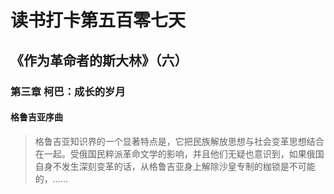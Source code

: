 # 读书打卡第五百零七天
## 《作为革命者的斯大林》（六）
### 第三章 柯巴：成长的岁月
#### 格鲁吉亚序曲

> 格鲁吉亚知识界的一个显著特点是，它把民族解放思想与社会变革思想结合在一起。受俄国民粹派革命文学的影响，并且他们无疑也意识到，如果俄国自身不发生深刻变革的话，从格鲁吉亚身上解除沙皇专制的枷锁是不可能的，……